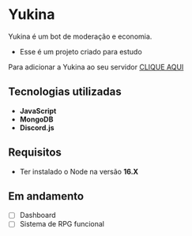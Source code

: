 
# Yukina
Yukina é um bot de moderação e economia.
- Esse é um projeto criado para estudo

Para adicionar a Yukina ao seu servidor [CLIQUE AQUI](https://discord.com/oauth2/authorize?client_id=599398298096500747&scope=bot&permissions=8)
 
## Tecnologias utilizadas
- **JavaScript**
- **MongoDB**
- **Discord.js**
## Requisitos
- Ter instalado o Node na versão **16.X**

## Em andamento
 - [ ] Dashboard
 - [ ] Sistema de RPG funcional
